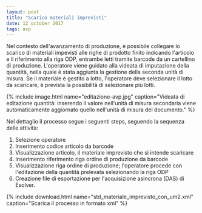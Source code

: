 ```yaml
---
layout: post
title: "Scarico materiali imprevisti"
date: 12 october 2017
tags: avp
---
```


Nel contesto dell'avanzamento di produzione, è possibile collegare lo scarico di materiali impevisti 
alle righe di prodotto finito indicando l'articolo e il riferimento alla riga ODP, entrambe letti tramite barcode
da un cartellino di produzione. L'operatore viene guidato alla videata di imputazione della quantità, nella quale è stata aggiunta
la gestione della seconda unità di misura. Se il materiale è gestito a lotto, l'operatore deve selezionare il lotto da scaricare, 
è prevista la possibilità di selezionare più lotti.


{% include image.html name="editazione-avp.jpg" caption="Videata di editazione quantità:
 inserendo il valore nell'unità di misura secondaria viene automaticamente aggiornato quello nell'unità di misura del documento." %}

Nel dettaglio il processo segue i seguenti steps, seguendo la sequenza delle attività:

1. Selezione operatore
2. Inserimento codice articolo da barcode
3. Visualizzazione articolo, il materiale imprevisto che si intende scaricare
4. Inserimento riferimento riga ordine di produzione da barcode
5. Visualizzazione riga ordine di produzione; l'operatore procede con l'editazione della quantità prelevata selezionando la riga ODP
6. Creazione file di esportazione per l'acquisizione asincrona (DAS) di Esolver.

 
{% include download.html name="std_materiale_imprevisto_con_um2.xml" caption="Scarica il processo in formato xml" %}

